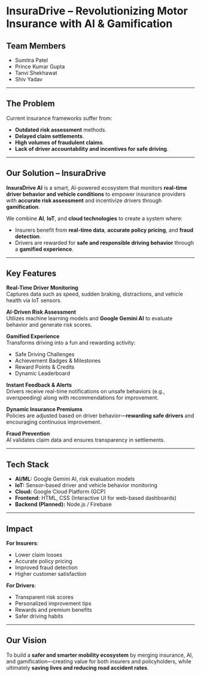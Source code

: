 #  InsuraDrive  – Revolutionizing Motor Insurance with AI & Gamification

## Team Members

- Sumitra Patel
- Prince Kumar Gupta
- Tanvi Shekhawat
- Shiv Yadav

---

##  The Problem

Current insurance frameworks suffer from:
- **Outdated risk assessment** methods.
- **Delayed claim settlements**.
- **High volumes of fraudulent claims**.
- **Lack of driver accountability and incentives for safe driving**.

---

##  Our Solution – InsuraDrive 

**InsuraDrive AI** is a smart, AI-powered ecosystem that monitors **real-time driver behavior and vehicle conditions** to empower insurance providers with **accurate risk assessment** and incentivize drivers through **gamification**.

We combine **AI**, **IoT**, and **cloud technologies** to create a system where:
- Insurers benefit from **real-time data**, **accurate policy pricing**, and **fraud detection**.
- Drivers are rewarded for **safe and responsible driving behavior** through a **gamified experience**.

---

##  Key Features

 **Real-Time Driver Monitoring**  
Captures data such as speed, sudden braking, distractions, and vehicle health via IoT sensors.

 **AI-Driven Risk Assessment**  
Utilizes machine learning models and **Google Gemini AI** to evaluate behavior and generate risk scores.

 **Gamified Experience**  
Transforms driving into a fun and rewarding activity:
-  Safe Driving Challenges  
-  Achievement Badges & Milestones  
-  Reward Points & Credits  
- Dynamic Leaderboard

 **Instant Feedback & Alerts**  
Drivers receive real-time notifications on unsafe behaviors (e.g., overspeeding) along with recommendations for improvement.

 **Dynamic Insurance Premiums**  
Policies are adjusted based on driver behavior—**rewarding safe drivers** and encouraging continuous improvement.

 **Fraud Prevention**  
AI validates claim data and ensures transparency in settlements.

---

##  Tech Stack

- **AI/ML:** Google Gemini AI, risk evaluation models
- **IoT:** Sensor-based driver and vehicle behavior monitoring
- **Cloud:** Google Cloud Platform (GCP)
- **Frontend:** HTML, CSS (Interactive UI for web-based dashboards)
- **Backend (Planned):** Node.js / Firebase

---

##  Impact

 **For Insurers**:  
- Lower claim losses  
- Accurate policy pricing  
- Improved fraud detection  
- Higher customer satisfaction

 **For Drivers**:  
- Transparent risk scores  
- Personalized improvement tips  
- Rewards and premium benefits  
- Safer driving habits

---

##  Our Vision

To build a **safer and smarter mobility ecosystem** by merging insurance, AI, and gamification—creating value for both insurers and policyholders, while ultimately **saving lives and reducing road accident rates**.


